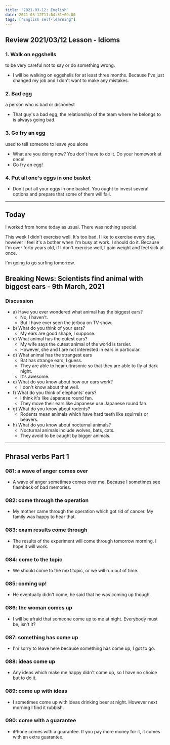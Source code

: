 ```yaml
---
title: "2021-03-12: English"
date: 2021-03-12T11:04:31+09:00
tags: ["English self-learning"]
---
```


## Review 2021/03/12 Lesson - Idioms

### 1. Walk on eggshells
to be very careful not to say or do something wrong.

* I will be walking on eggshells for at least three months. Because I've just changed my job and I don't want to make any mistakes.

### 2. Bad egg
a person who is bad or dishonest

* That guy's a bad egg, the relationship of the team where he belongs to is always going bad.

### 3. Go fry an egg
used to tell someone to leave you alone

* What are you doing now? You don't have to do it. Do your homework at once!
* Go fry an egg!

### 4. Put all one's eggs in one basket

* Don't put all your eggs in one basket. You ought to invest several options and prepare that some of them will fail.

- - -

## Today

I worked from home today as usual.
There was nothing special.

This week I didn't exercise well. It's too bad.
I like to exercise every day, however I feel it's a bother when I'm busy at work.
I should do it.
Because I'm over forty years old, if I don't exercise well, I gain weight and feel sick at once.

I'm going to go surfing tomorrow.


## Breaking News: Scientists find animal with biggest ears - 9th March, 2021

### Discussion

* a) Have you ever wondered what animal has the biggest ears?
  - No, I haven't.
  - But I have ever seen the jerboa on TV show.
* b) What do you think of your ears?
  - My ears are good shape, I suppose.
* c) What animal has the cutest ears?
  - My wife says the cutest animal of the world is tarsier.
  - However, she and I are not interested in ears in particular.
* d) What animal has the strangest ears
  - Bat has strange ears, I guess.
  - They are able to hear ultrasonic so that they are able to fly at dark night.
  - It's awesome.
* e) What do you know about how our ears work?
  - I don't know about that well.
* f) What do you think of elephants' ears?
  - I think it's like Japanese round fan.
  - They move their ears like Japanese use Japanese round fan.
* g) What do you know about rodents?
  - Rodents mean animals which have hard teeth like squirrels or beavers.
* h) What do you know about nocturnal animals?
  - Nocturnal animals include wolves, bats, cats.
  - They avoid to be caught by bigger animals.

- - -

## Phrasal verbs Part 1

### 081: a wave of anger **comes over**

* A wave of anger sometimes comes over me. Because I sometimes see flashback of bad memories.

### 082: **come through** the operation

* My mother came through the operation which got rid of cancer. My family was happy to hear that.

### 083: exam results **come through**

* The results of the experiment will come through tomorrow morning. I hope it will work.

### 084: **come to** the topic

* We should come to the next topic, or we will run out of time.

### 085: **coming up**!

* He eventually didn't come, he said that he was coming up though.

### 086: the woman **comes up**

* I will be afraid that someone come up to me at night.
  Everybody must be, isn't it?

### 087: something has **come up**

* I'm sorry to leave here because something has come up, I got to go.

### 088: ideas **come up**

* Any ideas which make me happy didn't come up, so I have no choice but to do it.

### 089: **come up** with ideas

* I sometimes come up with ideas drinking beer at night.
  However next morning I find it rubbish.

### 090: **come with** a guarantee

* iPhone comes with a guarantee.
  If you pay more money for it, it comes with an extra guarantee.
